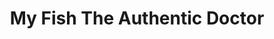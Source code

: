 ---
title: "My Fish The Authentic Doctor"
url: /torremolinos/my-fish-the-authentic-doctor/
shop: Kosmetik
---